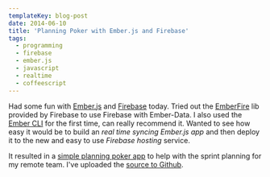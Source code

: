 ```yaml
---
templateKey: blog-post
date: 2014-06-10
title: 'Planning Poker with Ember.js and Firebase'
tags:
  - programming
  - firebase
  - ember.js
  - javascript
  - realtime
  - coffeescript
---
```


Had some fun with [Ember.js][ember] and [Firebase][firebase] today. Tried out the [EmberFire][emberfire] lib provided by Firebase to use Firebase with Ember-Data. I also used the [Ember CLI][cli] for the first time, can really recommend it. Wanted to see how easy it would be to build an _real time syncing Ember.js app_ and then deploy it to the new and easy to use _Firebase hosting_ service.

It resulted in a [simple planning poker app][app] to help with the sprint planning for my remote team. I've uploaded the [source to Github][git].

[firebase]: https://www.firebase.com/
[ember]: http://emberjs.com/
[app]: https://mnd-vote.firebaseapp.com/
[emberfire]: https://github.com/firebase/emberFire
[cli]: http://iamstef.net/ember-cli/
[git]: https://github.com/himynameisjonas/emberfire-poker
